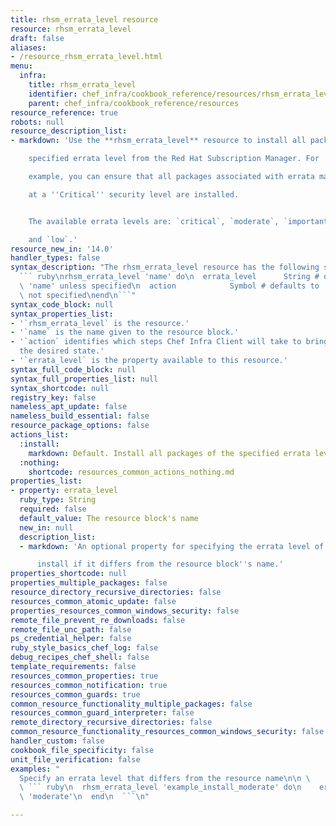 ```yaml
---
title: rhsm_errata_level resource
resource: rhsm_errata_level
draft: false
aliases:
- /resource_rhsm_errata_level.html
menu:
  infra:
    title: rhsm_errata_level
    identifier: chef_infra/cookbook_reference/resources/rhsm_errata_level rhsm_errata_level
    parent: chef_infra/cookbook_reference/resources
resource_reference: true
robots: null
resource_description_list:
- markdown: 'Use the **rhsm_errata_level** resource to install all packages of a

    specified errata level from the Red Hat Subscription Manager. For

    example, you can ensure that all packages associated with errata marked

    at a ''Critical'' security level are installed.


    The available errata levels are: `critical`, `moderate`, `important`,

    and `low`.'
resource_new_in: '14.0'
handler_types: false
syntax_description: "The rhsm_errata_level resource has the following syntax:\n\n\
  ``` ruby\nrhsm_errata_level 'name' do\n  errata_level      String # default value:\
  \ 'name' unless specified\n  action            Symbol # defaults to :install if\
  \ not specified\nend\n```"
syntax_code_block: null
syntax_properties_list:
- '`rhsm_errata_level` is the resource.'
- '`name` is the name given to the resource block.'
- '`action` identifies which steps Chef Infra Client will take to bring the node into
  the desired state.'
- '`errata_level` is the property available to this resource.'
syntax_full_code_block: null
syntax_full_properties_list: null
syntax_shortcode: null
registry_key: false
nameless_apt_update: false
nameless_build_essential: false
resource_package_options: false
actions_list:
  :install:
    markdown: Default. Install all packages of the specified errata level.
  :nothing:
    shortcode: resources_common_actions_nothing.md
properties_list:
- property: errata_level
  ruby_type: String
  required: false
  default_value: The resource block's name
  new_in: null
  description_list:
  - markdown: 'An optional property for specifying the errata level of packages to

      install if it differs from the resource block''s name.'
properties_shortcode: null
properties_multiple_packages: false
resource_directory_recursive_directories: false
resources_common_atomic_update: false
properties_resources_common_windows_security: false
remote_file_prevent_re_downloads: false
remote_file_unc_path: false
ps_credential_helper: false
ruby_style_basics_chef_log: false
debug_recipes_chef_shell: false
template_requirements: false
resources_common_properties: true
resources_common_notification: true
resources_common_guards: true
common_resource_functionality_multiple_packages: false
resources_common_guard_interpreter: false
remote_directory_recursive_directories: false
common_resource_functionality_resources_common_windows_security: false
handler_custom: false
cookbook_file_specificity: false
unit_file_verification: false
examples: "
  Specify an errata level that differs from the resource name\n\n \
  \ ``` ruby\n  rhsm_errata_level 'example_install_moderate' do\n    errata_level\
  \ 'moderate'\n  end\n  ```\n"

---
```

